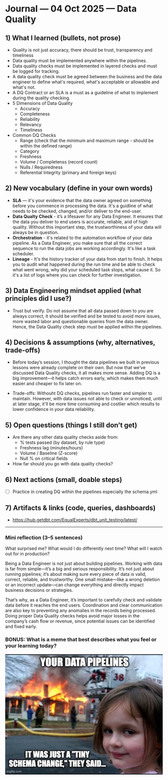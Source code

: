 # Journal — 04 Oct 2025 — Data Quality

## 1) What I learned (bullets, not prose)
- Quality is not just accuracy, there should be trust, transparency and timeliness
- Data quality must be implemented anywhere within the pipelines.
- Data quality checks must be implemented in layered checks and must be logged for tracking.
- A data quality check must be agreed between the business and the data engineer to define what's required, what's acceptable or allowable and what's not.
- A DQ Contract or an SLA is a must as a guideline of what to implement during the quality checking.
- 5 Dimensions of Data Quality
    * Accuracy
    * Completeness
    * Reliability
    * Relevancy
    * Timeliness
- Common DQ Checks
    * Range (check that the minimum and maximum range - should be within the defined range)
    * Category
    * Freshness
    * Volume / Completenss (record count)
    * Nulls / Requiredness
    * Referential Integrity (primary and foreign keys)

## 2) New vocabulary (define in your own words)
- **SLA** — it's your evidence that the data owner agreed on something before you commence in processing the data. It's a guidline of what needs to be checked, changed, and/or deliver to the end-user. 
- **Data Qualty Check** - it’s a lifesaver for any Data Engineer. It ensures that the data you deliver to end users is accurate, reliable, and of high quality. Without this important step, the trustworthiness of your data will always be in question.
- **Orchestration** - it's related to the automation workflow of your data pipeline. As a Data Engineer, you make sure that all the correct sequence to run the data jobs are working accordingly. It's like a task scheduler. 
- **Lineage** - It's the history tracker of your data from start to finish. It helps you to audit what happened during the run time and be able to check what went wrong, why did your scheduled task stops, what cause it. So it's a list of logs where you can check for further investigation.

## 3) Data Engineering mindset applied (what principles did I use?)
- Trust but verify. Do not assume that all data passed down to you are always correct, it should be verified and be tested to avoid more issues, more wasted labor and questionable queries from the data owner. Hence, the Data Quality check step must be applied within the pipelines.

## 4) Decisions & assumptions (why, alternatives, trade-offs)
- Before today’s session, I thought the data pipelines we built in previous lessons were already complete on their own. But now that we’ve discussed Data Quality checks, it all makes more sense. Adding DQ is a big improvement—it helps catch errors early, which makes them much easier and cheaper to fix later on.

- Trade-offs: Withouht DQ checks, pipelines run faster and simpler to maintain. However, with data issues not able to check or unnoticed, until at later stage, it'll be more time consuming and costlier which results to lower confidence in your data reliability.

## 5) Open questions (things I still don’t get)
- Are there any other data quality checks aside from:
    * % tests passed (by dataset, by rule type)
    * Freshness lag (minutes/hours)
    * Volume / Baseline (Z-score)
    * Null % on critical fields
- How far should you go with data quality checks?

## 6) Next actions (small, doable steps)
- [ ] Practice in creating DQ within the pipelines especially the schema.yml

## 7) Artifacts & links (code, queries, dashboards)
- https://hub.getdbt.com/EqualExperts/dbt_unit_testing/latest/

---

### Mini reflection (3–5 sentences)
What surprised me? What would I do differently next time? What will I watch out for in production?

Being a Data Engineer is not just about building pipelines. Working with data is far from simple—it’s a big and serious responsibility. It’s not just about running pipelines; it’s about making sure every piece of data is valid, correct, reliable, and trustworthy. One small mistake—like a wrong deletion or an incorrect update—can change everything and directly impact business decisions or strategies.

That’s why, as a Data Engineer, it’s important to carefully check and validate data before it reaches the end users. Coordination and clear communication are also key to preventing any anomalies in the records being processed. Doing proper Data Quality checks helps avoid major losses in the company’s cash flow or revenue, since potential issues can be identified and fixed early. 


### BONUS: What is a meme that best describes what you feel or your learning today?

![Alt text](../assets/pipelines.jpg "it was just a tiny schema change")
